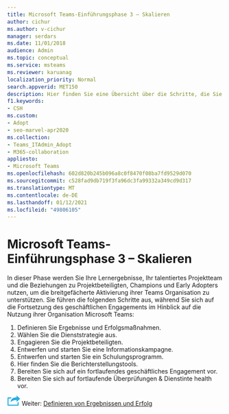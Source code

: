 ```yaml
---
title: Microsoft Teams-Einführungsphase 3 – Skalieren
author: cichur
ms.author: v-cichur
manager: serdars
ms.date: 11/01/2018
audience: Admin
ms.topic: conceptual
ms.service: msteams
ms.reviewer: karuanag
localization_priority: Normal
search.appverid: MET150
description: Hier finden Sie eine Übersicht über die Schritte, die Sie zur Unterstützung der breitgefächerten Aktivierung von Teams Organisation benötigen.
f1.keywords:
- CSH
ms.custom:
- Adopt
- seo-marvel-apr2020
ms.collection:
- Teams_ITAdmin_Adopt
- M365-collaboration
appliesto:
- Microsoft Teams
ms.openlocfilehash: 602d820b245b096a8c0f8470f08ba7fd9529d070
ms.sourcegitcommit: c528fad9db719f3fa96dc3fa99332a349cd9d317
ms.translationtype: MT
ms.contentlocale: de-DE
ms.lasthandoff: 01/12/2021
ms.locfileid: "49806105"
---
```

# <a name="microsoft-teams-adoption-phase-3---scale"></a>Microsoft Teams-Einführungsphase 3 – Skalieren

In dieser Phase werden Sie Ihre Lernergebnisse, Ihr talentiertes Projektteam und die Beziehungen zu Projektbeteiligten, Champions und Early Adopters nutzen, um die breitgefächerte Aktivierung ihrer Teams Organisation zu unterstützen. Sie führen die folgenden Schritte aus, während Sie sich auf die Fortsetzung des geschäftlichen Engagements im Hinblick auf die Nutzung ihrer Organisation Microsoft Teams:

1. Definieren Sie Ergebnisse und Erfolgsmaßnahmen.
2. Wählen Sie die Dienststrategie aus.
3. Engagieren Sie die Projektbeteiligten.
4. Entwerfen und starten Sie eine Informationskampagne.
5. Entwerfen und starten Sie ein Schulungsprogramm.
6. Hier finden Sie die Berichterstellungstools.
7. Bereiten Sie sich auf ein fortlaufendes geschäftliches Engagement vor.
8. Bereiten Sie sich auf fortlaufende Überprüfungen & Dienstinte health vor.

![Symbol für den nächsten Schritt ](media/teams-adoption-next-icon.png) Weiter: [Definieren von Ergebnissen und Erfolg](teams-adoption-define-outcomes.md)
